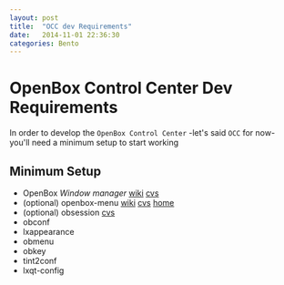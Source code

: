 ```yaml
---
layout: post
title:  "OCC dev Requirements"
date:   2014-11-01 22:36:30
categories: Bento
---
```


# OpenBox Control Center Dev Requirements

In order to develop the `OpenBox Control Center` -let's said `OCC` for now- you'll need a minimum setup to start working

## Minimum Setup

- OpenBox *Window manager* [wiki][wikio] [cvs][cvso]
- (optional) openbox-menu [wiki][wikiom] [cvs][cvsom] [home][homeom]
- (optional) obsession [cvs][cvsos]
- obconf
- lxappearance
- obmenu
- obkey
- tint2conf
- lxqt-config

[wikio]: http://openbox.org/wiki/Main_Page
[cvso]: https://github.com/danakj/openbox
[wikiom]: http://openbox.org/wiki/Openbox:Pipemenus
[cvsom]: https://bitbucket.org/fabriceT/openbox-menu
[homeom]: http://fabrice.thiroux.free.fr/openbox-menu.html
[cvsos]: https://bitbucket.org/fabriceT/obsession
